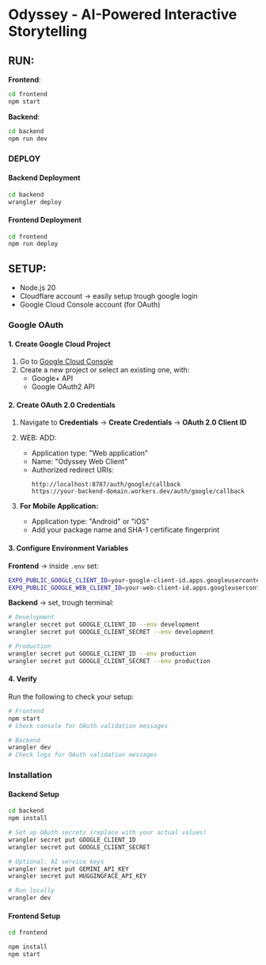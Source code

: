 # Odyssey - AI-Powered Interactive Storytelling

## RUN:
**Frontend**:
```bash
cd frontend
npm start
```

**Backend**:
```bash
cd backend
npm run dev
```

### DEPLOY

#### Backend Deployment
```bash
cd backend
wrangler deploy
```

#### Frontend Deployment
```bash
cd frontend
npm run deploy
```


## SETUP:
- Node.js 20
- Cloudflare account -> easily setup trough google login
- Google Cloud Console account (for OAuth)

### Google OAuth

#### 1. Create Google Cloud Project

1. Go to [Google Cloud Console](https://console.cloud.google.com/)
2. Create a new project or select an existing one, with:
   - Google+ API
   - Google OAuth2 API

#### 2. Create OAuth 2.0 Credentials

1. Navigate to **Credentials** → **Create Credentials** → **OAuth 2.0 Client ID**

2. WEB: ADD:
   - Application type: "Web application"
   - Name: "Odyssey Web Client"
   - Authorized redirect URIs:
     ```
     http://localhost:8787/auth/google/callback
     https://your-backend-domain.workers.dev/auth/google/callback
     ```

3. **For Mobile Application:**
   - Application type: "Android" or "iOS"
   - Add your package name and SHA-1 certificate fingerprint

#### 3. Configure Environment Variables

**Frontend** -> inside `.env` set:
```bash
EXPO_PUBLIC_GOOGLE_CLIENT_ID=your-google-client-id.apps.googleusercontent.com
EXPO_PUBLIC_GOOGLE_WEB_CLIENT_ID=your-web-client-id.apps.googleusercontent.com
```

**Backend** -> set, trough terminal:
```bash
# Development
wrangler secret put GOOGLE_CLIENT_ID --env development
wrangler secret put GOOGLE_CLIENT_SECRET --env development

# Production
wrangler secret put GOOGLE_CLIENT_ID --env production
wrangler secret put GOOGLE_CLIENT_SECRET --env production
```

#### 4. Verify

Run the following to check your setup:
```bash
# Frontend
npm start
# Check console for OAuth validation messages

# Backend
wrangler dev
# Check logs for OAuth validation messages
```

### Installation

#### Backend Setup
```bash
cd backend
npm install

# Set up OAuth secrets (replace with your actual values)
wrangler secret put GOOGLE_CLIENT_ID
wrangler secret put GOOGLE_CLIENT_SECRET

# Optional: AI service keys
wrangler secret put GEMINI_API_KEY
wrangler secret put HUGGINGFACE_API_KEY

# Run locally
wrangler dev
```

#### Frontend Setup
```bash
cd frontend

npm install
npm start
```
